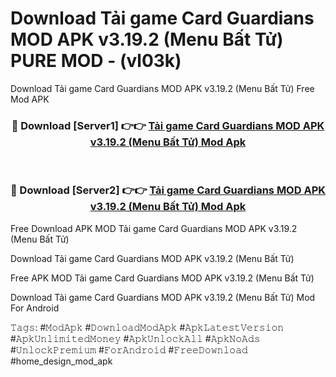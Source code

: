 # Download Tải game Card Guardians MOD APK v3.19.2 (Menu Bất Tử) PURE MOD - (vl03k)
Download Tải game Card Guardians MOD APK v3.19.2 (Menu Bất Tử) Free Mod APK

<div align="center">
<h3>🔴 Download [Server1] 👉👉 <a href="https://apk-comot.site?title=Tải_game_Card_Guardians_MOD_APK_v3.19.2_(Menu_Bất_Tử)">Tải game Card Guardians MOD APK v3.19.2 (Menu Bất Tử) Mod Apk</a></h3><br>

<h3>🔴 Download [Server2] 👉👉 <a href="https://apk-comot.site?title=Tải_game_Card_Guardians_MOD_APK_v3.19.2_(Menu_Bất_Tử)">Tải game Card Guardians MOD APK v3.19.2 (Menu Bất Tử) Mod Apk</a></h3>
</div>


Free Download APK MOD Tải game Card Guardians MOD APK v3.19.2 (Menu Bất Tử)

Download Tải game Card Guardians MOD APK v3.19.2 (Menu Bất Tử) 

Free APK MOD Tải game Card Guardians MOD APK v3.19.2 (Menu Bất Tử) 

Download Tải game Card Guardians MOD APK v3.19.2 (Menu Bất Tử) Mod For Android

𝚃𝚊𝚐𝚜: #𝙼𝚘𝚍𝙰𝚙𝚔 #𝙳𝚘𝚠𝚗𝚕𝚘𝚊𝚍𝙼𝚘𝚍𝙰𝚙𝚔 #𝙰𝚙𝚔𝙻𝚊𝚝𝚎𝚜𝚝𝚅𝚎𝚛𝚜𝚒𝚘𝚗 #𝙰𝚙𝚔𝚄𝚗𝚕𝚒𝚖𝚒𝚝𝚎𝚍𝙼𝚘𝚗𝚎𝚢 #𝙰𝚙𝚔𝚄𝚗𝚕𝚘𝚌𝚔𝙰𝚕𝚕 #𝙰𝚙𝚔𝙽𝚘𝙰𝚍𝚜 #𝚄𝚗𝚕𝚘𝚌𝚔𝙿𝚛𝚎𝚖𝚒𝚞𝚖 #𝙵𝚘𝚛𝙰𝚗𝚍𝚛𝚘𝚒𝚍 #𝙵𝚛𝚎𝚎𝙳𝚘𝚠𝚗𝚕𝚘𝚊𝚍 #home_design_mod_apk